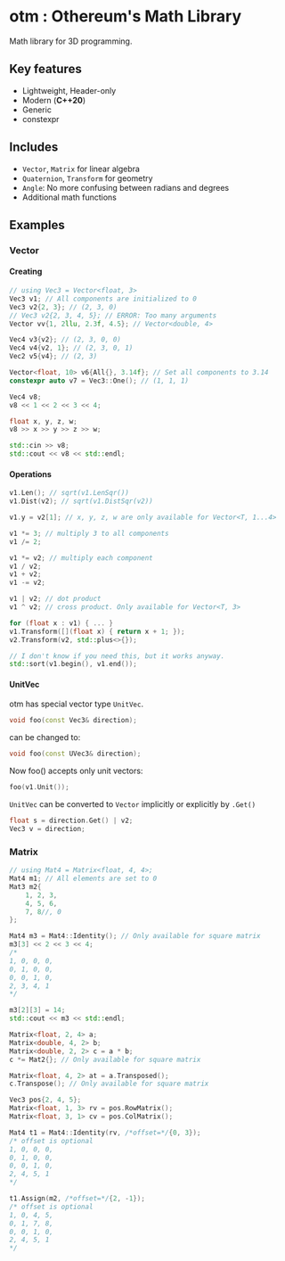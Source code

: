 # otm : Othereum's Math Library

Math library for 3D programming.

## Key features

* Lightweight, Header-only
* Modern (**C++20**)
* Generic
* constexpr

## Includes

* `Vector`, `Matrix` for linear algebra
* `Quaternion`, `Transform` for geometry
* `Angle`: No more confusing between radians and degrees
* Additional math functions

## Examples

### Vector

#### Creating

```cpp
// using Vec3 = Vector<float, 3>
Vec3 v1; // All components are initialized to 0
Vec3 v2{2, 3}; // (2, 3, 0)
// Vec3 v2{2, 3, 4, 5}; // ERROR: Too many arguments
Vector vv{1, 2llu, 2.3f, 4.5}; // Vector<double, 4>

Vec4 v3{v2}; // (2, 3, 0, 0)
Vec4 v4{v2, 1}; // (2, 3, 0, 1)
Vec2 v5{v4}; // (2, 3)

Vector<float, 10> v6{All{}, 3.14f}; // Set all components to 3.14
constexpr auto v7 = Vec3::One(); // (1, 1, 1)

Vec4 v8;
v8 << 1 << 2 << 3 << 4;

float x, y, z, w;
v8 >> x >> y >> z >> w;

std::cin >> v8;
std::cout << v8 << std::endl;
```

#### Operations

```cpp
v1.Len(); // sqrt(v1.LenSqr())
v1.Dist(v2); // sqrt(v1.DistSqr(v2))

v1.y = v2[1]; // x, y, z, w are only available for Vector<T, 1...4>

v1 *= 3; // multiply 3 to all components
v1 /= 2;

v1 *= v2; // multiply each component
v1 / v2;
v1 + v2;
v1 -= v2;

v1 | v2; // dot product
v1 ^ v2; // cross product. Only available for Vector<T, 3>

for (float x : v1) { ... }
v1.Transform([](float x) { return x + 1; });
v2.Transform(v2, std::plus<>{});

// I don't know if you need this, but it works anyway.
std::sort(v1.begin(), v1.end());
```

#### UnitVec

otm has special vector type `UnitVec`.

```cpp
void foo(const Vec3& direction);
```

can be changed to:

```cpp
void foo(const UVec3& direction);
```

Now foo() accepts only unit vectors:

```cpp
foo(v1.Unit());
```

`UnitVec` can be converted to `Vector` implicitly or explicitly by `.Get()`

```cpp
float s = direction.Get() | v2;
Vec3 v = direction;
```

### Matrix

```cpp
// using Mat4 = Matrix<float, 4, 4>;
Mat4 m1; // All elements are set to 0
Mat3 m2{
    1, 2, 3,
    4, 5, 6,
    7, 8//, 0
};

Mat4 m3 = Mat4::Identity(); // Only available for square matrix
m3[3] << 2 << 3 << 4;
/*
1, 0, 0, 0,
0, 1, 0, 0,
0, 0, 1, 0,
2, 3, 4, 1
*/

m3[2][3] = 14;
std::cout << m3 << std::endl;

Matrix<float, 2, 4> a;
Matrix<double, 4, 2> b;
Matrix<double, 2, 2> c = a * b;
c *= Mat2{}; // Only available for square matrix

Matrix<float, 4, 2> at = a.Transposed();
c.Transpose(); // Only available for square matrix

Vec3 pos{2, 4, 5};
Matrix<float, 1, 3> rv = pos.RowMatrix();
Matrix<float, 3, 1> cv = pos.ColMatrix();

Mat4 t1 = Mat4::Identity(rv, /*offset=*/{0, 3});
/* offset is optional
1, 0, 0, 0,
0, 1, 0, 0,
0, 0, 1, 0,
2, 4, 5, 1
*/

t1.Assign(m2, /*offset=*/{2, -1});
/* offset is optional
1, 0, 4, 5,
0, 1, 7, 8,
0, 0, 1, 0,
2, 4, 5, 1
*/
```
